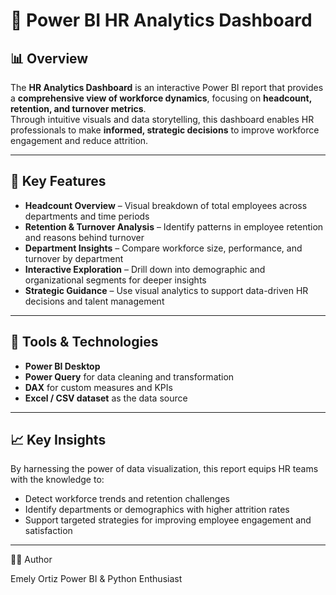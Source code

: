 # 💼 Power BI HR Analytics Dashboard

## 📊 Overview
The **HR Analytics Dashboard** is an interactive Power BI report that provides a **comprehensive view of workforce dynamics**, focusing on **headcount, retention, and turnover metrics**.  
Through intuitive visuals and data storytelling, this dashboard enables HR professionals to make **informed, strategic decisions** to improve workforce engagement and reduce attrition.

---

## 🧩 Key Features
- **Headcount Overview** – Visual breakdown of total employees across departments and time periods  
- **Retention & Turnover Analysis** – Identify patterns in employee retention and reasons behind turnover  
- **Department Insights** – Compare workforce size, performance, and turnover by department  
- **Interactive Exploration** – Drill down into demographic and organizational segments for deeper insights  
- **Strategic Guidance** – Use visual analytics to support data-driven HR decisions and talent management  

---

## 🧰 Tools & Technologies
- **Power BI Desktop**
- **Power Query** for data cleaning and transformation  
- **DAX** for custom measures and KPIs  
- **Excel / CSV dataset** as the data source  

---

## 📈 Key Insights
By harnessing the power of data visualization, this report equips HR teams with the knowledge to:
- Detect workforce trends and retention challenges  
- Identify departments or demographics with higher attrition rates  
- Support targeted strategies for improving employee engagement and satisfaction  

---
🧑‍💻 Author

Emely Ortiz
Power BI & Python Enthusiast

